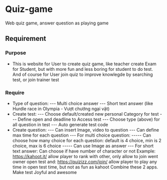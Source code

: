 # Quiz-game
Web quiz game, answer question as playing game
## Requirement
### Purpose
 - This is website for User to create quiz game, like teacher create Exam for Student, but with more fun and less boring for student to do test. And of course for User join quiz to improve knowlegde by searching test, or join trainer test
### Require
- Type of question:
 --- Multi choice answer
 --- Short text answer (like Hurdle race in Olympia - Vượt chướng ngại vật)
- Create test:
 --- Choose default/created new personal Category for test
 --- Define open and deadline to Access test
 --- Choose type (above) for all question in test
 --- Auto generate test code
- Create question:
 --- Can insert Image, video to question
 --- Can define max time for each question
 --- For multi choice question: 
  ----- Can choose how many choice for each question: default is 4 choice, min is 2 choice, max is 6 choice
  ----- Can use Image as answer
 --- For short text answer: Can choose if have number of character or not
 Example: https://kahoot.it/
 allow player to rank with other, only allow to join went owner open test
 and: https://quizizz.com/join/
 allow player to play any time in open test time, but not as fun as kahoot
 Combine these 2 apps.
 Make test Joyful and awesome
